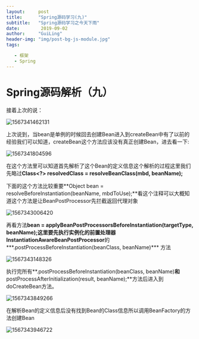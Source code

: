```yaml
---
layout:     post
title:      "Spring源码学习(九)"
subtitle:   "Spring源码学习之今天下雨"
date:        2019-09-02
author:     "GuiLing"
header-img: "img/post-bg-js-module.jpg"
tags:

   - 框架
   - Spring
---
```

# Spring源码解析（九）

   接着上次的说：

![1567341462131](/img/srping/2019/08/1567341462131.png)

上次说到，当bean是单例的时候回去创建Bean进入到createBean中有了以前的经验我们可以知道，createBean这个方法应该没有真正创建Bean，进去看一下:

![1567341804596](/img/srping/2019/08/1567341804596.png)

在这个方法里可以知道首先解析了这个Bean的定义信息这个解析的过程这里我们先略过**Class<?> resolvedClass = resolveBeanClass(mbd, beanName);**

下面的这个方法比较重要**Object bean = resolveBeforeInstantiation(beanName, mbdToUse);**看这个注释可以大概知道这个方法是让BeanPostProcessor先拦截返回代理对象

![1567343006420](/img/srping/2019/08/1567343006420.png)

再看方法**bean = applyBeanPostProcessorsBeforeInstantiation(targetType, beanName);**这里要先执行实例化的前置处理器**InstantiationAwareBeanPostProcessor**的***.postProcessBeforeInstantiation(beanClass, beanName)*** 方法

![1567343148326](/img/srping/2019/08/1567343148326.png)

执行完所有**.postProcessBeforeInstantiation(beanClass, beanName)**和**postProcessAfterInitialization(result, beanName);**方法后进入到doCreateBean方法。

![1567343849266](/img/srping/2019/08/1567343849266.png)

在解析Bean的定义信息后没有找到Bean的Class信息所以调用BeanFactory的方法创建Bean

![1567343946722](/img/srping/2019/08/1567343946722.png)

